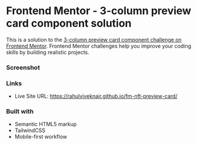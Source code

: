 # Frontend Mentor - 3-column preview card component solution

This is a solution to the [3-column preview card component challenge on Frontend Mentor](https://www.frontendmentor.io/challenges/3column-preview-card-component-pH92eAR2-). Frontend Mentor challenges help you improve your coding skills by building realistic projects. 

### Screenshot



### Links

- Live Site URL: https://rahulviveknair.github.io/fm-nft-preview-card/

### Built with

- Semantic HTML5 markup
- TailwindCSS
- Mobile-first workflow


